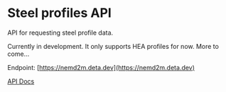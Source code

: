 # Steel profiles API

API for requesting steel profile data.

Currently in development. It only supports HEA profiles for now. More to come...

Endpoint: [https://nemd2m.deta.dev](https://nemd2m.deta.dev)

[API Docs](https://nemd2m.deta.dev/docs)
